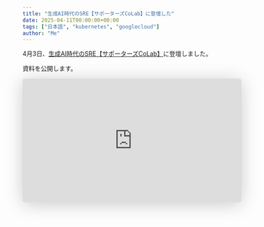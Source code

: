 ```yaml
---
title: "生成AI時代のSRE【サポーターズCoLab】に登壇した"
date: 2025-04-11T00:00:00+00:00
tags: ["日本語", "kubernetes", "googlecloud"]
author: "Me"
---
```


4月3日、[生成AI時代のSRE【サポーターズCoLab】](https://supporterz-seminar.connpass.com/event/347921/)に登壇しました。

資料を公開します。

<iframe class="speakerdeck-iframe" frameborder="0" src="https://speakerdeck.com/player/63ba57500d4745238a203104041cdb95?slide=1" title="SREが実現する開発者体験の革新" allowfullscreen="true" style="border: 0px; background: padding-box padding-box rgba(0, 0, 0, 0.1); margin: 0px; padding: 0px; border-radius: 6px; box-shadow: rgba(0, 0, 0, 0.2) 0px 5px 40px; width: 100%; height: auto; aspect-ratio: 560 / 315;" data-ratio="1.7777777777777777"></iframe>